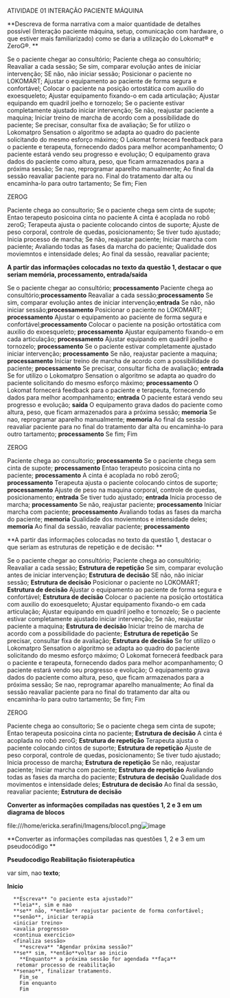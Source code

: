 ATIVIDADE 01 
INTERAÇÃO PACIENTE MÁQUINA

**Descreva de forma narrativa com a maior quantidade de detalhes possível (Interação paciente máquina, setup, comunicação com hardware, o que estiver mais familiarizado) como se daria a utilização do Lokomat® e ZeroG®. 
**


Se o paciente chegar ao consultório;
Paciente chega ao consultório;
Reavaliar a cada sessão;
Se sim, comparar evolução antes de iniciar intervenção;
SE não, não iniciar sessão;
Posicionar o paciente no LOKOMART;
Ajustar o equipamento ao paciente de forma segura e confortável;
Colocar o paciente na posição ortostática com auxilio do exoesqueleto;
Ajustar equipamento fixando-o em cada articulação;
Ajustar equipando em quadril joelho e tornozelo;
Se o paciente estivar completamente ajustado iniciar intervenção; 
Se não, reajustar paciente a maquina;
Iniciar treino de marcha de acordo com a possibilidade do paciente; 
Se precisar, consultar fixa de avaliação;
Se for utilizo o Lokomatpro Sensation o algoritmo se adapta ao quadro do paciente solicitando do mesmo esforço máximo;
O Lokomat fornecerá feedback para o paciente e terapeuta, fornecendo dados para melhor acompanhamento;
O paciente estará vendo seu progresso e evolução; 
O equipamento grava dados do paciente como altura, peso, que ficam armazenados para a próxima sessão; 
Se nao, reprogramar aparelho manualmente; 
Ao final da sessão reavaliar paciente para no. Final do tratamento dar alta ou encaminha-lo para outro tartamento;
Se fim;
Fien 

ZEROG

Paciente chega ao consultorio; 
Se o paciente chega sem cinta de supote; 
Entao terapeuto posicoina cinta no paciente 
A cinta é acoplada no robô zeroG;
Terapeuta ajusta o paciente colocando cintos de suporte; 
Ajuste de peso corporal, controle de quedas, posicionamento;
Se tiver tudo ajustado;
Inicia processo de marcha;
Se não, reajustar paciente;
Iniciar marcha com paciente;
Avaliando todas as fases da marcha do paciente;
Qualidade dos moviemntos e intensidade deles;
Ao final da sessão, reavaliar paciente;  

**A partir das informações colocadas no texto da questão 1, destacar o que seriam memória, processamento, entrada/saída**


Se o paciente chegar ao consultório; **processamento**
Paciente chega ao consultório;**processamento**
Reavaliar a cada sessão;**processamento**
Se sim, comparar evolução antes de iniciar intervenção;**entrada**
Se não, não iniciar sessão;**processamento**
Posicionar o paciente no LOKOMART; **processamento**
Ajustar o equipamento ao paciente de forma segura e confortável;**processamento**
Colocar o paciente na posição ortostática com auxilio do exoesqueleto; **processamento**
Ajustar equipamento fixando-o em cada articulação; **processamento**
Ajustar equipando em quadril joelho e tornozelo; **processamento**
Se o paciente estivar completamente ajustado iniciar intervenção; **processamento**
Se não, reajustar paciente a maquina; **processamento**
Iniciar treino de marcha de acordo com a possibilidade do paciente; **processamento**
Se precisar, consultar ficha de avaliação; **entrada**
Se for utilizo o Lokomatpro Sensation o algoritmo se adapta ao quadro do paciente solicitando do mesmo esforço máximo; **processamento**
O Lokomat fornecerá feedback para o paciente e terapeuta, fornecendo dados para melhor acompanhamento; **entrada**
O paciente estará vendo seu progresso e evolução; **saída**
O equipamento grava dados do paciente como altura, peso, que ficam armazenados para a próxima sessão; **memoria**
Se nao, reprogramar aparelho manualmente; **memoria**
Ao final da sessão reavaliar paciente para no final do tratamento dar alta ou encaminha-lo para outro tartamento; **processamento**
Se fim;
Fim 

ZEROG

Paciente chega ao consultorio; **processamento**
Se o paciente chega sem cinta de supote; **processamento**
Entao terapeuto posicoina cinta no paciente; **processamento**
A cinta é acoplada no robô zeroG; **processamento**
Terapeuta ajusta o paciente colocando cintos de suporte; **processamento**
Ajuste de peso na maquina corporal, controle de quedas, posicionamento; **entrada**
Se tiver tudo ajustado; **entrada**
Inicia processo de marcha; **processamento**
Se não, reajustar paciente; **processamento**
Iniciar marcha com paciente; **processamento**
Avaliando todas as fases da marcha do paciente; **memoria**
Qualidade dos moviemntos e intensidade deles; **memoria**
Ao final da sessão, reavaliar paciente; **processamento**



**A partir das informações colocadas no texto da questão 1, destacar o que seriam as estruturas de repetição e de decisão:
** 

Se o paciente chegar ao consultório;
Paciente chega ao consultório;
Reavaliar a cada sessão; **Estrutura de repetição**
Se sim, comparar evolução antes de iniciar intervenção; **Estrutura de decisão**
SE não, não iniciar sessão; **Estrutura de decisão**
Posicionar o paciente no LOKOMART; **Estrutura de decisão**
Ajustar o equipamento ao paciente de forma segura e confortável; **Estrutura de decisão**
Colocar o paciente na posição ortostática com auxilio do exoesqueleto;
Ajustar equipamento fixando-o em cada articulação; 
Ajustar equipando em quadril joelho e tornozelo;
Se o paciente estivar completamente ajustado iniciar intervenção; 
Se não, reajustar paciente a maquina; **Estrutura de decisão**
Iniciar treino de marcha de acordo com a possibilidade do paciente;  **Estrutura de repetição**
Se precisar, consultar fixa de avaliação; **Estrutura de decisão**
Se for utilizo o Lokomatpro Sensation o algoritmo se adapta ao quadro do paciente solicitando do mesmo esforço máximo;
O Lokomat fornecerá feedback para o paciente e terapeuta, fornecendo dados para melhor acompanhamento;
O paciente estará vendo seu progresso e evolução; 
O equipamento grava dados do paciente como altura, peso, que ficam armazenados para a próxima sessão; 
Se nao, reprogramar aparelho manualmente; 
Ao final da sessão reavaliar paciente para no final do tratamento dar alta ou encaminha-lo para outro tartamento;
Se fim;
Fim 

ZEROG

Paciente chega ao consultorio; 
Se o paciente chega sem cinta de supote; 
Entao terapeuta posicoina cinta no paciente; **Estrutura de decisão**
A cinta é acoplada no robô zeroG; **Estrutura de repetição**
Terapeuta ajusta o paciente colocando cintos de suporte; **Estrutura de repetição**
Ajuste de peso corporal, controle de quedas, posicionamento;
Se tiver tudo ajustado;
Inicia processo de marcha; **Estrutura de repetição**
Se não, reajustar paciente;
Iniciar marcha com paciente; **Estrutura de repetição**
Avaliando todas as fases da marcha do paciente; **Estrutura de decisão**
Qualidade dos movimentos e intensidade deles; **Estrutura de decisão**
Ao final da sessão, reavaliar paciente; **Estrutura de decisão**

**Converter as informações compiladas nas questões 1, 2 e 3 em um diagrama de blocos**


file:///home/ericka.serafini/Imagens/bloco1.png![image](https://user-images.githubusercontent.com/110609119/183987886-4defa418-7e96-4aee-ac9e-d0578c7024fe.png)



**Converter as informações compiladas nas questões 1, 2 e 3 em um pseudocódigo **

**Pseudocodigo Reabilitação fisioterapêutica**

var sim, nao **texto**;

**Inicio**

<chegada paciente ao consultorio>
  <posicionamento>
    <ajuste>
      
      **Escreva** "o paciente esta ajustado?"
      **leia**, sim e nao
      **se** não, **então** reajustar paciente de forma confortável;
      **senão**, iniciar terapia
      <iniciar treino>
      <avalia progresso>
      <continua exercício>
      <finaliza sessão>
        **escreva** "Agendar próxima sessão?"
      **se** sim, **então**voltar ao inicio
        **Enquanto** a próxima sessão for agendada **faça**
       retomar processo de reabilitação
      **senao**, finalizar tratamento. 
        Fim_se
        Fim enquanto 
        Fim
